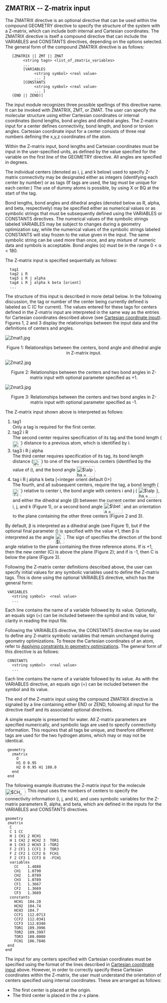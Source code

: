 ## ZMATRIX -- Z-matrix input

The ZMATRIX directive is an optional directive that can be used within
the compound GEOMETRY directive to specify the structure of the system
with a Z-matrix, which can include both internal and Cartesian
coordinates. The ZMATRIX directive is itself a compound directive that
can include the VARIABLES and CONSTANTS directives, depending on the
options selected. The general form of the compound ZMATRIX directive is
as follows:
```
   [ZMATRIX || ZMT || ZMAT 
        <string tagn> <list_of_zmatrix_variables>  
        ...  
        [VARIABLES 
             <string symbol> <real value>  
             ... ]  
        [CONSTANTS  
             <string symbol> <real value>  
             ... ]  
   (END || ZEND)]
```
The input module recognizes three possible spellings of this directive
name. It can be invoked with ZMATRIX, ZMT, or ZMAT. The user can specify
the molecular structure using either Cartesian coordinates or internal
coordinates (bond lengths, bond angles and dihedral angles. The Z-matrix
input for a center defines connectivity, bond length, and bond or
torsion angles. Cartesian coordinate input for a center consists of
three real numbers defining the x,y,z coordinates of the atom.

Within the Z-matrix input, bond lengths and Cartesian coordinates must
be input in the user-specified units, as defined by the value specified
for the variable <units> on the first line of the GEOMETRY directive.
All angles are specified in degrees.

The individual centers (denoted as i, j, and k below) used to specify
Z-matrix connectivity may be designated either as integers (identifying
each center by number) or as tags (If tags are used, the tag must be
unique for each center.) The use of dummy atoms is possible, by using X
or BQ at the start of the tag.

Bond lengths, bond angles and dihedral angles (denoted below as R,
alpha, and beta, respectively) may be specified either as numerical
values or as symbolic strings that must be subsequently defined using
the VARIABLES or CONSTANTS directives. The numerical values of the
symbolic strings labeled VARIABLES may be subject to changes during a
geometry optimization say, while the numerical values of the symbolic
strings labeled CONSTANTS will stay frozen to the value given in the
input. The same symbolic string can be used more than once, and any
mixture of numeric data and symbols is acceptable. Bond angles (α) must
be in the range 0 \< α \< 180.

The Z-matrix input is specified sequentially as follows:
```
  tag1  
  tag2 i R  
  tag3 i R j alpha 
  tag4 i R j alpha k beta [orient]  
  ...
```
The structure of this input is described in more detail below. In the
following discussion, the tag or number of the center being currently
defined is labeled as C (C for current). The values entered for these
tags for centers defined in the Z-matrix input are interpreted in the
same way as the <tag> entries for Cartesian coordinates described above
(see [Cartesian coordinate
input](#Cartesian_coordinate_input)). Figures 1, 2 and 3
display the relationships between the input data and the definitions of
centers and angles.

![Zmat1.jpg](Zmat1.jpg)

<center>

Figure 1: Relationships between the centers, bond angle and dihedral
angle in Z-matrix input.

</center>

![Zmat2.jpg](Zmat2.jpg)

<center>

Figure 2: Relationships between the centers and two bond angles in
Z-matrix input with optional parameter specified as +1.

</center>

![Zmat3.jpg](Zmat3.jpg)

<center>

Figure 3: Relationships between the centers and two bond angles in
Z-matrix input with optional parameter specified as -1.

</center>

The Z-matrix input shown above is interpreted as follows:

1.  tag1  
    Only a tag is required for the first center.
2.  tag2 i R  
    The second center requires specification of its tag and the bond
    length (<img alt="$R_{Ci}$" src="https://raw.githubusercontent.com/wiki/nwchemgit/nwchem/svgs/6edf639cf81543afd1beeabac800ceae.svg?invert_in_darkmode&sanitize=true" align=middle width="27.267735pt" height="22.38192pt"/>) distance to a previous atom, which is identified by i.
3.  tag3 i R j alpha  
    The third center requires specification of its tag, its bond length
    distance (<img alt="$R_{Ci}$" src="https://raw.githubusercontent.com/wiki/nwchemgit/nwchem/svgs/6edf639cf81543afd1beeabac800ceae.svg?invert_in_darkmode&sanitize=true" align=middle width="27.267735pt" height="22.38192pt"/>) to one of the two previous centers (identified
    by the value of i), and the bond angle  <img alt="$\alpha = \widehat{Cij}$" src="https://raw.githubusercontent.com/wiki/nwchemgit/nwchem/svgs/75131bd9f30067d5c20cee14b40231f3.svg?invert_in_darkmode&sanitize=true" align=middle width="58.61163pt" height="32.87592pt"/>.
4.  tag i R j alpha k beta \[\<integer orient default 0\>\]  
    The fourth, and all subsequent centers, require the tag, a bond
    length (<img alt="$R_{Ci}$" src="https://raw.githubusercontent.com/wiki/nwchemgit/nwchem/svgs/6edf639cf81543afd1beeabac800ceae.svg?invert_in_darkmode&sanitize=true" align=middle width="27.267735pt" height="22.38192pt"/>) relative to center i, the bond angle with
    centers i and j ( <img alt="$\alpha = \widehat{Cij}$" src="https://raw.githubusercontent.com/wiki/nwchemgit/nwchem/svgs/75131bd9f30067d5c20cee14b40231f3.svg?invert_in_darkmode&sanitize=true" align=middle width="58.61163pt" height="32.87592pt"/>), and either the
    dihedral angle (β) between the current center and centers i, j, and
    k (Figure 1), or a second bond angle <img alt="$\beta = \widehat{Cik}$" src="https://raw.githubusercontent.com/wiki/nwchemgit/nwchem/svgs/7a54fc2c3b8cd34f0e2bd17402b0c9b3.svg?invert_in_darkmode&sanitize=true" align=middle width="59.565pt" height="33.24123pt"/> and
    an orientation to the plane containing the other three centers
    (Figure 2 and 3).

By default, β is interpreted as a dihedral angle (see Figure 1), but if
the optional final parameter (<orient>) is specified with the value ±1,
then β is interpreted as the angle <img alt="$\widehat{Cik}$" src="https://raw.githubusercontent.com/wiki/nwchemgit/nwchem/svgs/f378ddbbfa1730f1afcf8fae7f95e7d8.svg?invert_in_darkmode&sanitize=true" align=middle width="27.564405pt" height="33.24123pt"/>. The sign of
<orient> specifies the direction of the bond angle relative to the plane
containing the three reference atoms. If <orient> is +1, then the new
center (C) is above the plane (Figure 2); and if <orient> is -1, then C
is below the plane (Figure 3).

Following the Z-matrix center definitions described above, the user can
specify initial values for any symbolic variables used to define the
Z-matrix tags. This is done using the optional VARIABLES directive,
which has the general form:
```
 VARIABLES 
   <string symbol>  <real value>  
   ...
```
Each line contains the name of a variable followed by its value.
Optionally, an equals sign (=) can be included between the symbol and
its value, for clarity in reading the input file.

Following the VARIABLES directive, the CONSTANTS directive may be used
to define any Z-matrix symbolic variables that remain unchanged during
geometry optimizations. To freeze the Cartesian coordinates of an atom,
refer to [Applying constraints in geometry
optimizations](#Applying_constraints_in_geometry_optimizations).
The general form of this directive is as follows:
```
 CONSTANTS  
   <string symbol>  <real value>  
   ...
```
Each line contains the name of a variable followed by its value. As with
the VARIABLES directive, an equals sign (=) can be included between the
symbol and its value.

The end of the Z-matrix input using the compound ZMATRIX directive is
signaled by a line containing either END or ZEND, following all input
for the directive itself and its associated optional directives.

A simple example is presented for water. All Z-matrix parameters are
specified numerically, and symbolic tags are used to specify
connectivity information. This requires that all tags be unique, and
therefore different tags are used for the two hydrogen atoms, which may
or may not be identical.
```
 geometry 
   zmatrix   
     O  
     H1 O 0.95  
     H2 O 0.95 H1 108.0  
   end  
 end
```
The following example illustrates the Z-matrix input for the molecule
<img alt="$CH_3CF_3$" src="https://raw.githubusercontent.com/wiki/nwchemgit/nwchem/svgs/cdaae9d00c367465fffd1cfa2ee4dead.svg?invert_in_darkmode&sanitize=true" align=middle width="63.8088pt" height="22.38192pt"/>. This input uses the numbers of centers to specify the
connectivity information (i, j, and k), and uses symbolic variables for
the Z-matrix parameters R, alpha, and beta, which are defined in the
inputs for the VARIABLES and CONSTANTS directives.
```
geometry  
 zmatrix  
  C   
  C 1 CC  
  H 1 CH1 2 HCH1  
  H 1 CH2 2 HCH2 3  TOR1   
  H 1 CH3 2 HCH3 3 -TOR2   
  F 2 CF1 1 CCF1 3  TOR3   
  F 2 CF2 1 CCF2 6  FCH1  
  F 2 CF3 1 CCF3 6  -FCH1 
  variables 
    CC    1.4888  
    CH1   1.0790  
    CH2   1.0789   
    CH3   1.0789    
    CF1   1.3667   
    CF2   1.3669   
    CF3   1.3669  
  constants  
    HCH1  104.28  
    HCH2  104.74   
    HCH3  104.7   
    CCF1  112.0713   
    CCF2  112.0341   
    CCF3  112.0340  
    TOR1  109.3996   
    TOR2  109.3997  
    TOR3  180.0000  
    FCH1  106.7846  
 end   
end
```
The input for any centers specified with Cartesian coordinates must be
specified using the format of the <tag> lines described in [Cartesian
coordinate input](#Cartesian_coordinate_input) above.
However, in order to correctly specify these Cartesian coordinates
within the Z-matrix, the user must understand the orientation of centers
specified using internal coordinates. These are arranged as follows:

  - The first center is placed at the origin.
  - The third center is placed in the z-x plane.
